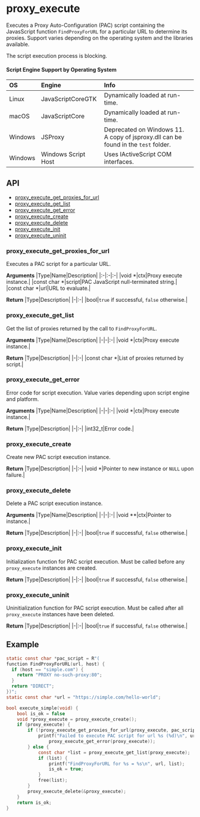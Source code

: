 # proxy_execute <!-- omit in toc -->

Executes a Proxy Auto-Configuration (PAC) script containing the JavasScript function `FindProxyForURL` for a particular URL to determine its proxies. Support varies depending on the operating system and the libraries available.

The script execution process is blocking.

#### Script Engine Support by Operating System

|OS|Engine|Info|
|:-|:-|:-|
|Linux|JavaScriptCoreGTK|Dynamically loaded at run-time.|
|macOS|JavaScriptCore|Dynamically loaded at run-time.|
|Windows|JSProxy|Deprecated on Windows 11.<br>A copy of jsproxy.dll can be found in the `test` folder.|
|Windows|Windows Script Host|Uses IActiveScript COM interfaces.|

## API <!-- omit in toc -->

- [proxy_execute_get_proxies_for_url](#proxy_execute_get_proxies_for_url)
- [proxy_execute_get_list](#proxy_execute_get_list)
- [proxy_execute_get_error](#proxy_execute_get_error)
- [proxy_execute_create](#proxy_execute_create)
- [proxy_execute_delete](#proxy_execute_delete)
- [proxy_execute_init](#proxy_execute_init)
- [proxy_execute_uninit](#proxy_execute_uninit)

### proxy_execute_get_proxies_for_url

Executes a PAC script for a particular URL.

**Arguments**
|Type|Name|Description|
|:-|:-|:-|
|void *|ctx|Proxy execute instance.|
|const char *|script|PAC JavaScript null-terminated string.|
|const char *|url|URL to evaluate.|

**Return**
|Type|Description|
|-|:-|
|bool|`true` if successful, `false` otherwise.|

### proxy_execute_get_list

Get the list of proxies returned by the call to `FindProxyForURL`.

**Arguments**
|Type|Name|Description|
|-|-|:-|
|void *|ctx|Proxy execute instance.|

**Return**
|Type|Description|
|-|:-|
|const char *|List of proxies returned by script.|

### proxy_execute_get_error

Error code for script execution. Value varies depending upon script engine and platform.

**Arguments**
|Type|Name|Description|
|-|-|:-|
|void *|ctx|Proxy execute instance.|

**Return**
|Type|Description|
|-|:-|
|int32_t|Error code.|

### proxy_execute_create

Create new PAC script execution instance.

**Return**
|Type|Description|
|-|:-|
|void *|Pointer to new instance or `NULL` upon failure.|

### proxy_execute_delete

Delete a PAC script execution instance.

**Arguments**
|Type|Name|Description|
|-|-|:-|
|void **|ctx|Pointer to instance.|

**Return**
|Type|Description|
|-|:-|
|bool|`true` if successful, `false` otherwise.|

### proxy_execute_init

Initialization function for PAC script execution. Must be called before any `proxy_execute` instances are created.

**Return**
|Type|Description|
|-|:-|
|bool|`true` if successful, `false` otherwise.|

### proxy_execute_uninit

Uninitialization function for PAC script execution. Must be called after all `proxy_execute` instances have been deleted.

**Return**
|Type|Description|
|-|:-|
|bool|`true` if successful, `false` otherwise.|

## Example

```c
static const char *pac_script = R"(
function FindProxyForURL(url, host) {
  if (host == "simple.com") {
    return "PROXY no-such-proxy:80";
  }
  return "DIRECT";
})";
static const char *url = "https://simple.com/hello-world";

bool execute_simple(void) {
    bool is_ok = false
    void *proxy_execute = proxy_execute_create();
    if (proxy_execute) {
        if (!proxy_execute_get_proxies_for_url(proxy_execute, pac_script, url)) {
            printf("Failed to execute PAC script for url %s (%d)\n", url,
                proxy_execute_get_error(proxy_execute));
        } else {
            const char *list = proxy_execute_get_list(proxy_execute);
            if (list) {
                printf("FindProxyForURL for %s = %s\n", url, list);
                is_ok = true;
            }
            free(list);
        }
        proxy_execute_delete(&proxy_execute);
    }
    return is_ok;
}

```
